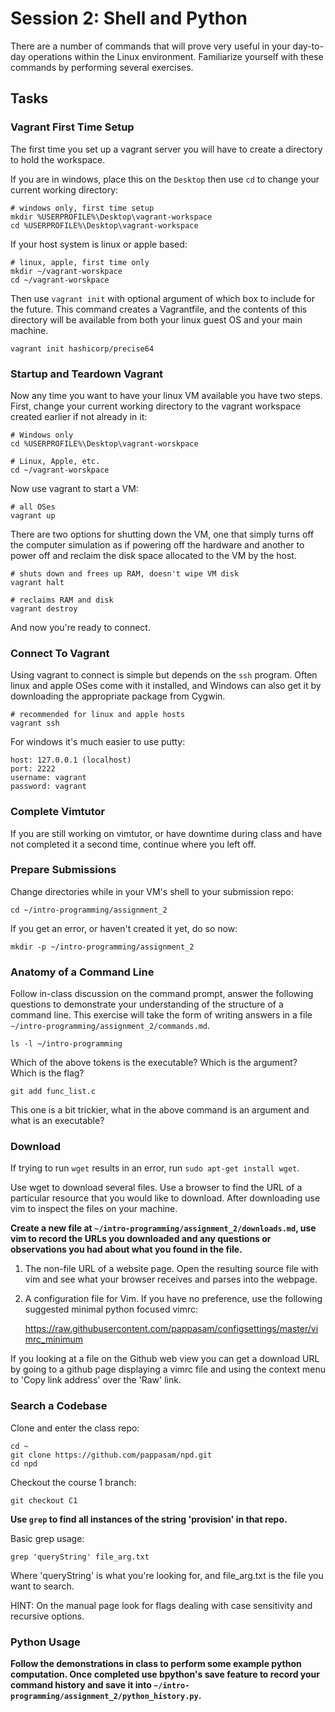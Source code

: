 
# Session 2: Shell and Python

There are a number of commands that will prove very useful in your day-to-day
operations within the Linux environment. Familiarize yourself with these
commands by performing several exercises.

## Tasks

### Vagrant First Time Setup

The first time you set up a vagrant server you will have to create a directory
to hold the workspace.

If you are in windows, place this on the `Desktop` then use `cd`
to change your current working directory:

    # windows only, first time setup
    mkdir %USERPROFILE%\Desktop\vagrant-workspace
    cd %USERPROFILE%\Desktop\vagrant-workspace

If your host system is linux or apple based:

    # linux, apple, first time only
    mkdir ~/vagrant-worskpace
    cd ~/vagrant-worskpace

Then use `vagrant init` with optional argument of which box to include for the
future. This command creates a Vagrantfile, and the contents of this directory
will be available from both your linux guest OS and your main machine.

    vagrant init hashicorp/precise64

### Startup and Teardown Vagrant

Now any time you want to have your linux VM available you have two steps. First,
change your current working directory to the vagrant workspace created earlier
if not already in it:

    # Windows only
    cd %USERPROFILE%\Desktop\vagrant-worskpace

    # Linux, Apple, etc.
    cd ~/vagrant-worskpace

Now use vagrant to start a VM:

    # all OSes
    vagrant up

There are two options for shutting down the VM, one that simply turns off the
computer simulation as if powering off the hardware and another to power off and
reclaim the disk space allocated to the VM by the host.

    # shuts down and frees up RAM, doesn't wipe VM disk
    vagrant halt

    # reclaims RAM and disk
    vagrant destroy

And now you're ready to connect.

### Connect To Vagrant

Using vagrant to connect is simple but depends on the `ssh` program. Often linux
and apple OSes come with it installed, and Windows can also get it by
downloading the appropriate package from Cygwin.

    # recommended for linux and apple hosts
    vagrant ssh 

For windows it's much easier to use putty:

    host: 127.0.0.1 (localhost)
    port: 2222
    username: vagrant
    password: vagrant

### Complete Vimtutor

If you are still working on vimtutor, or have downtime during class and have not
completed it a second time, continue where you left off.

### Prepare Submissions

Change directories while in your VM's shell to your submission repo:

    cd ~/intro-programming/assignment_2

If you get an error, or haven't created it yet, do so now:

    mkdir -p ~/intro-programming/assignment_2

### Anatomy of a Command Line

Follow in-class discussion on the command prompt, answer the following questions
to demonstrate your understanding of the structure of a command line. This
exercise will take the form of writing answers in a file
`~/intro-programming/assignment_2/commands.md`.

    ls -l ~/intro-programming

Which of the above tokens is the executable? Which is the argument? Which is the
flag?

    git add func_list.c

This one is a bit trickier, what in the above command is an argument and what is
an executable?

### Download

If trying to run `wget` results in an error, run `sudo apt-get install wget`.

Use wget to download several files. Use a browser to find the URL of a
particular resource that you would like to download. After downloading
use vim to inspect the files on your machine.

**Create a new file at `~/intro-programming/assignment_2/downloads.md`, use vim
to record the URLs you downloaded and any questions or observations you had
about what you found in the file.**

1. The non-file URL of a website page. Open the resulting source file with vim
and see what your browser receives and parses into the webpage.
2. A configuration file for Vim. If you have no preference, use the following
suggested minimal python focused vimrc:

    https://raw.githubusercontent.com/pappasam/configsettings/master/vimrc_minimum

If you looking at a file on the Github web view you can get a download URL by
going to a github page displaying a vimrc file and using the context menu to
'Copy link address' over the 'Raw' link.

### Search a Codebase

Clone and enter the class repo:

    cd ~
    git clone https://github.com/pappasam/npd.git
    cd npd

Checkout the course 1 branch:

    git checkout C1

**Use `grep` to find all instances of the string 'provision' in that repo.**

Basic grep usage:

    grep 'queryString' file_arg.txt

Where 'queryString' is what you're looking for, and file_arg.txt is the file you
want to search.

HINT: On the manual page look for flags dealing with case sensitivity and
recursive options.

### Python Usage

**Follow the demonstrations in class to perform some example python computation.
Once completed use bpython's save feature to record your
command history and save it into
`~/intro-programming/assignment_2/python_history.py`.**


